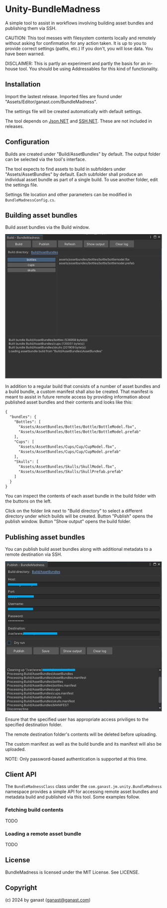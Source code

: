 # Unity-BundleMadness
A simple tool to assist in workflows involving building asset bundles and publishing them via SSH.

CAUTION: This tool messes with filesystem contents locally and remotely without asking for confirmation for any action taken. It is up to you to provide correct settings (paths, etc.) If you don't, you will lose data. You have been warned.

DISCLAIMER: This is partly an experiment and partly the basis for an in-house tool. You should be using Addressables for this kind of functionality.

## Installation

Import the lastest release. Imported files are found under "Assets/Editor/ganast.com/BundleMadness".

The settings file will be created automatically with default settings.

The tool depends on [Json.NET](https://github.com/JamesNK/Newtonsoft.Json) and [SSH.NET](https://github.com/sshnet/SSH.NET). These are not included in releases.

## Configuration

Builds are created under "Build/AssetBundles" by default. The output folder can be selected via the tool's interface.

The tool expects to find assets to build in subfolders under "Assets/AssetBundles" by default. Each subfolder shall produce an individual asset bundle as part of a single build. To use another folder, edit the settings file.

Settings file location and other parameters can be modified in `BundleMadnessConfig.cs`.

## Building asset bundles

Build asset bundles via the Build window.

![](doc/build.jpg)

In addition to a regular build that consists of a number of asset bundles and a build bundle, a custom manifest shall also be created. That manifest is meant to assist in future remote access by providing information about published asset bundles and their contents and looks like this:

```
{
  "bundles": {
    "Bottles": [
      "Assets/AssetBundles/Bottles/Bottle/BottleModel.fbx",
      "Assets/AssetBundles/Bottles/Bottle/BottleModel.prefab"
    ],
    "Cups": [
      "Assets/AssetBundles/Cups/Cup/CupModel.fbx",
      "Assets/AssetBundles/Cups/Cup/CupModel.prefab"
    ],
    "Skulls": [
      "Assets/AssetBundles/Skulls/SkullModel.fbx",
      "Assets/AssetBundles/Skulls/SkullPrefab.prefab"
    ]
  }
}
```

You can inspect the contents of each asset bundle in the build folder with the buttons on the left.

Click on the folder link next to "Build directory" to select a different directory under which builds will be created. Button "Publish" opens the publish window. Button "Show output" opens the build folder.

## Publishing asset bundles

You can publish build asset bundles along with additional metadata to a remote destination via SSH.

![](doc/publish.jpg)

Ensure that the specified user has appropriate access priviliges to the specified destination folder.

The remote destination folder's contents will be deleted before uploading.

The custom manifest as well as the build bundle and its manifest will also be uploaded.

NOTE: Only password-based authentication is supported at this time.

## Client API

The `BundleMadnessClass` class under the `com.ganast.jm.unity.BundleMadness` namespace provides a simple API for accessing remote asset bundles and metadata build and published via this tool. Some examples follow.

### Fetching build contents

TODO

### Loading a remote asset bundle

TODO

## License

BundleMadness is licensed under the MIT License. See LICENSE.

## Copyright

(c) 2024 by ganast (ganast@ganast.com)
